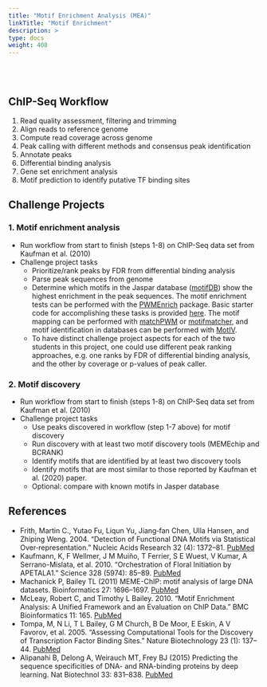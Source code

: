 ```yaml
---
title: "Motif Enrichment Analysis (MEA)"
linkTitle: "Motif Enrichment"
description: >
type: docs
weight: 408
---
```


<br></br>

## ChIP-Seq Workflow  

1. Read quality assessment, filtering and trimming
2. Align reads to reference genome
3. Compute read coverage across genome
4. Peak calling with different methods and consensus peak identification
5. Annotate peaks
6. Differential binding analysis
7. Gene set enrichment analysis
8. Motif prediction to identify putative TF binding sites

## Challenge Projects

### 1. Motif enrichment analysis

+ Run workflow from start to finish (steps 1-8) on ChIP-Seq data set from Kaufman et al. (2010)
+ Challenge project tasks
    + Prioritize/rank peaks by FDR from differential binding analysis
    + Parse peak sequences from genome	
    + Determine which motifs in the Jaspar database ([motifDB](http://bioconductor.org/packages/release/bioc/html/MotifDb.html)) show the highest enrichment in the peak sequences. The motif enrichment tests can be performed with the [PWMEnrich](http://bioconductor.org/packages/release/bioc/html/PWMEnrich.html) package. Basic starter code for accomplishing these tasks is provided [here](https://gist.github.com/tgirke/df6fe20c2e42e71a7ade04941d4a05e9). The motif mapping can be performed with [matchPWM](http://bioconductor.org/packages/3.12/bioc/html/Biostrings.html) or [motifmatcher](http://bioconductor.org/packages/3.12/bioc/html/motifmatchr.html), and motif identification in databases can be performed with [MotIV](https://bioconductor.org/packages/3.12/bioc/html/MotIV.html).
    + To have distinct challenge project aspects for each of the two students in this project, one could use different peak ranking approaches, e.g. one ranks by FDR of differential binding analysis, and the other by coverage or p-values of peak caller.
    
### 2. Motif discovery

+ Run workflow from start to finish (steps 1-8) on ChIP-Seq data set from Kaufman et al. (2010)
+ Challenge project tasks
    + Use peaks discovered in workflow (step 1-7 above) for motif discovery
    + Run discovery with at least two motif discovery tools (MEMEchip and BCRANK)
    + Identify motifs that are identified by at least two discovery tools
    + Identify motifs that are most similar to those reported by Kaufman et al. (2020) paper. 
    + Optional: compare with known motifs in Jasper database

    
## References

+ Frith, Martin C., Yutao Fu, Liqun Yu, Jiang‐fan Chen, Ulla Hansen, and Zhiping Weng. 2004. “Detection of Functional DNA Motifs via Statistical Over‐representation.” Nucleic Acids Research 32 (4): 1372–81. [PubMed](https://pubmed.ncbi.nlm.nih.gov/14988425/)
+ Kaufmann, K, F Wellmer, J M Muiño, T Ferrier, S E Wuest, V Kumar, A Serrano-Mislata, et al. 2010. “Orchestration of Floral Initiation by APETALA1.” Science 328 (5974): 85–89. [PubMed](https://pubmed.ncbi.nlm.nih.gov/20360106/)
+ Machanick P, Bailey TL (2011) MEME-ChIP: motif analysis of large DNA datasets. Bioinformatics 27: 1696–1697. [PubMed](https://pubmed.ncbi.nlm.nih.gov/21486936/)
+ McLeay, Robert C, and Timothy L Bailey. 2010. “Motif Enrichment Analysis: A Unified Framework and an Evaluation on ChIP Data.” BMC Bioinformatics 11: 165. [PubMed](https://pubmed.ncbi.nlm.nih.gov/20356413/)
+ Tompa, M, N Li, T L Bailey, G M Church, B De Moor, E Eskin, A V Favorov, et al. 2005. “Assessing Computational Tools for the Discovery of Transcription Factor Binding Sites.” Nature Biotechnology 23 (1): 137–44. [PubMed](https://pubmed.ncbi.nlm.nih.gov/15637633/)
+ Alipanahi B, Delong A, Weirauch MT, Frey BJ (2015) Predicting the sequence specificities of DNA- and RNA-binding proteins by deep learning. Nat Biotechnol 33: 831–838. [PubMed](https://pubmed.ncbi.nlm.nih.gov/26213851/)



